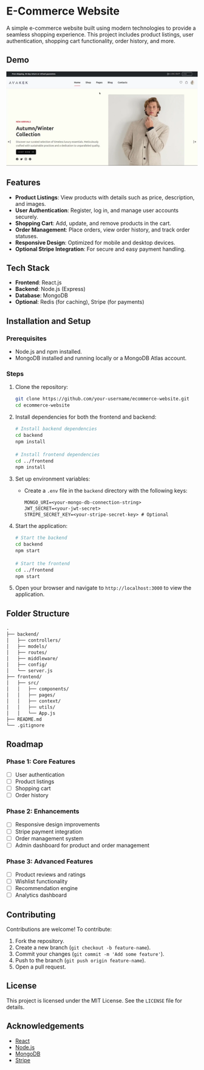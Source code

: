 # E-Commerce Website

A simple e-commerce website built using modern technologies to provide a seamless shopping experience. This project includes product listings, user authentication, shopping cart functionality, order history, and more.

## Demo

[![Watch the demo](assets/Screenshot.png)](https://youtu.be/1irNZTNZYB4?si=N-1jFcJ15CA-T9tU)

## Features

- **Product Listings**: View products with details such as price, description, and images.
- **User Authentication**: Register, log in, and manage user accounts securely.
- **Shopping Cart**: Add, update, and remove products in the cart.
- **Order Management**: Place orders, view order history, and track order statuses.
- **Responsive Design**: Optimized for mobile and desktop devices.
- **Optional Stripe Integration**: For secure and easy payment handling.

## Tech Stack

- **Frontend**: React.js
- **Backend**: Node.js (Express)
- **Database**: MongoDB
- **Optional**: Redis (for caching), Stripe (for payments)

## Installation and Setup

### Prerequisites
- Node.js and npm installed.
- MongoDB installed and running locally or a MongoDB Atlas account.

### Steps
1. Clone the repository:
   ```bash
   git clone https://github.com/your-username/ecommerce-website.git
   cd ecommerce-website
   ```

2. Install dependencies for both the frontend and backend:
   ```bash
   # Install backend dependencies
   cd backend
   npm install

   # Install frontend dependencies
   cd ../frontend
   npm install
   ```

3. Set up environment variables:
   - Create a `.env` file in the `backend` directory with the following keys:
     ```
     MONGO_URI=<your-mongo-db-connection-string>
     JWT_SECRET=<your-jwt-secret>
     STRIPE_SECRET_KEY=<your-stripe-secret-key> # Optional
     ```

4. Start the application:
   ```bash
   # Start the backend
   cd backend
   npm start

   # Start the frontend
   cd ../frontend
   npm start
   ```

5. Open your browser and navigate to `http://localhost:3000` to view the application.

## Folder Structure

```plaintext
.
├── backend/
│   ├── controllers/
│   ├── models/
│   ├── routes/
│   ├── middleware/
│   ├── config/
│   └── server.js
├── frontend/
│   ├── src/
│   │   ├── components/
│   │   ├── pages/
│   │   ├── context/
│   │   ├── utils/
│   │   └── App.js
├── README.md
└── .gitignore
```

## Roadmap

### Phase 1: Core Features
- [ ] User authentication
- [ ] Product listings
- [ ] Shopping cart
- [ ] Order history

### Phase 2: Enhancements
- [ ] Responsive design improvements
- [ ] Stripe payment integration
- [ ] Order management system
- [ ] Admin dashboard for product and order management

### Phase 3: Advanced Features
- [ ] Product reviews and ratings
- [ ] Wishlist functionality
- [ ] Recommendation engine
- [ ] Analytics dashboard

## Contributing

Contributions are welcome! To contribute:
1. Fork the repository.
2. Create a new branch (`git checkout -b feature-name`).
3. Commit your changes (`git commit -m 'Add some feature'`).
4. Push to the branch (`git push origin feature-name`).
5. Open a pull request.

## License

This project is licensed under the MIT License. See the `LICENSE` file for details.

## Acknowledgements

- [React](https://reactjs.org/)
- [Node.js](https://nodejs.org/)
- [MongoDB](https://www.mongodb.com/)
- [Stripe](https://stripe.com/)

